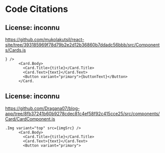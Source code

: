 # Code Citations

## License: inconnu
https://github.com/mukolakutsil/react-site/tree/393185969f78d79b2e2d12b36860b7ddadc56bbb/src/Components/Cards.js

```
} />
      <Card.Body>
        <Card.Title>{title}</Card.Title>
        <Card.Text>{text}</Card.Text>
        <Button variant="primary">{buttonText}</Button>
      </Card.
```


## License: inconnu
https://github.com/Dragana07/blog-app/tree/8fb37241b60b9278cdec81c4ef58f92c415cce25/src/components/Card/CardComponent.js

```
.Img variant="top" src={imgSrc} />
      <Card.Body>
        <Card.Title>{title}</Card.Title>
        <Card.Text>{text}</Card.Text>
        <Button variant="primary">
```

